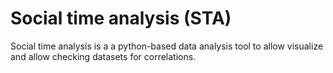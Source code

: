 # Social time analysis (STA)

Social time analysis is a a python-based data analysis tool to allow
visualize and allow checking datasets for correlations.
